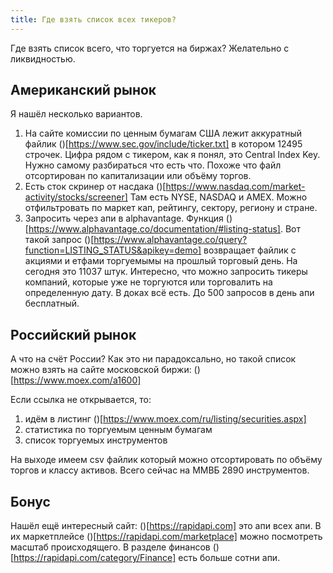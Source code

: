 ```yaml
---
title: Где взять список всех тикеров?
---
```

Где взять список всего, что торгуется на биржах? Желательно с ликвидностью.

## Американский рынок

Я нашёл несколько вариантов.

1. На сайте комиссии по ценным бумагам США лежит аккуратный файлик ()[https://www.sec.gov/include/ticker.txt] в котором 12495 строчек. Цифра рядом с тикером, как я понял, это Central Index Key. Нужно самому разбираться что есть что. Похоже что файл отсортирован по капитализации или объёму торгов.
2. Есть сток скринер от насдака ()[https://www.nasdaq.com/market-activity/stocks/screener] Там есть NYSE, NASDAQ и AMEX. Можно отфильтровать по маркет кап, рейтингу, сектору, региону и стране.
3. Запросить через апи в alphavantage. Функция ()[https://www.alphavantage.co/documentation/#listing-status]. Вот такой запрос ()[https://www.alphavantage.co/query?function=LISTING_STATUS&apikey=demo] возвращает файлик с акциями и етфами торгуемымы на прошлый торговый день. На сегодня это 11037 штук. Интересно, что можно запросить тикеры компаний, которые уже не торгуются или торговалить на определенную дату. В доках всё есть. До 500 запросов в день апи бесплатный.

## Российский рынок

А что на счёт России? Как это ни парадоксально, но такой список можно взять на сайте московской биржи: ()[https://www.moex.com/a1600]

Если ссылка не открывается, то:
1. идём в листинг ()[https://www.moex.com/ru/listing/securities.aspx] 
2. статистика по торгуемым ценным бумагам
3. список торгуемых инструментов

На выходе имеем csv файлик который можно отсортировать по объёму торгов и классу активов. Всего сейчас на ММВБ 2890 инструментов.

## Бонус

Нашёл ещё интересный сайт: ()[https://rapidapi.com] это апи всех апи. В их маркетплейсе ()[https://rapidapi.com/marketplace] можно посмотреть масштаб происходящего. В разделе финансов ()[https://rapidapi.com/category/Finance] есть больше сотни апи.
